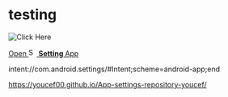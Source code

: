 # testing
![Click Here](intent://com.android.settings/#Intent;scheme=android-app;end)

<a href="intent://com.android.settings/#Intent;scheme=android-app;end">Open <img decoding="async" src="https://frpfile.com/wp-content/uploads/2020/10/setting-app.png" alt="Setting App" height="16" data-pin-no-hover="true"> <strong><span class="has-inline-color has-black-color">Setting </span></strong><span class="has-inline-color has-black-color">App</span></a>

intent://com.android.settings/#Intent;scheme=android-app;end

https://youcef00.github.io/App-settings-repository-youcef/
